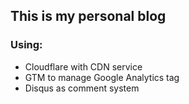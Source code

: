 ## This is my personal blog

### Using:
- Cloudflare with CDN service
- GTM to manage Google Analytics tag
- Disqus as comment system